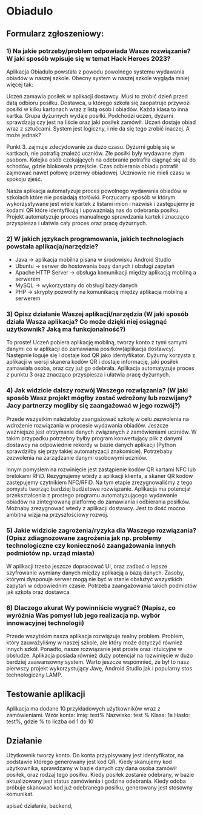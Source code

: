# Obiadulo
## Formularz zgłoszeniowy: 
### 1) Na jakie potrzeby/problem odpowiada Wasze rozwiązanie? W jaki sposób wpisuje się w temat Hack Heroes 2023?
Aplikacja Obiadulo powstała z powodu powolnego systemu wydawania obiadów w naszej szkole. Obecny system w naszej szkole wygląda mniej więcej tak:

Uczeń zamawia posiłek w aplikacji dostawcy. Musi to zrobić dzień przed datą odbioru posiłku.
Dostawca, u którego szkoła się zaopatruje przywozi posiłki w kilku kartonach wraz z listą osób i obiadów. Każda klasa to inna kartka.
Grupa dyżurnych wydaje posiłki. Podchodzi uczeń, dyżurni sprawdzają czy jest na liście oraz jaki posiłek zamówił.
Uczeń dostaje obiad wraz z sztućcami.
System jest logiczny, i nie da się tego zrobić inaczej. A może jednak?

Punkt 3. zajmuje zdecydowanie za dużo czasu. Dyżurni gubią się w kartkach, nie potrafią znaleźć uczniów. Złe posiłki były wydawane złym osobom. Kolejka osób czekających na odebranie potrafiła ciągnąć się aż do schodów, gdzie blokowała przejście. Czas odbierania obiadu potrafił zajmować nawet połowę przerwy obiadowej. Uczniowie nie mieli czasu w spokoju zjeść.

Nasza aplikacja automatyzuje proces powolnego wydawania obiadów w szkołach które nie posiadają stołówki. Porzucamy sposób w którym wykorzystywane jest wiele kartek z listami imion i nazwisk i zastępujemy je kodami QR które identyfikują i upoważniają nas do odebrania posiłku. Projekt automatyzuje proces manualnego sprawdzania kartek i znacząco przyspiesza i ułatwia cały proces oraz pracę dyżurnych.

### 2) W jakich językach programowania, jakich technologiach powstała aplikacja/narzędzie?
- Java -> aplikacja mobilna pisana w środowisku Android Studio
- Ubuntu -> serwer do hostowania bazy danych i obsługi zapytań
- Apache HTTP Server -> obsługa komunikacji między aplikacją mobilną a serwerem
- MySQL -> wykorzystany do obsługi bazy danych
- PHP -> skrypty pozwoliły na komunikację między aplikacja mobilną a serwerem

### 3) Opisz działanie Waszej aplikacji/narzędzia (W jaki sposób działa Wasza aplikacja? Co może dzięki niej osiągnąć użytkownik? Jaką ma funkcjonalność?)
To proste! Uczeń pobiera aplikację mobilną, tworzy konto z tymi samymi danymi co w aplikacji do zamawiania posiłków(aplikacja dostawcy). Następnie loguje się i dostaje kod QR jako identyfikator. Dyżurny korzysta z aplikacji w wersji skanera kodów QR i dostaje informację, jaki posiłek zamawiała osoba, oraz czy już go odebrała. Aplikacja automatyzuje proces z punktu 3 oraz znacząco przyspiesza i ułatwia pracę dyżurnych.

### 4) Jak widzicie dalszy rozwój Waszego rozwiązania? (W jaki sposób Wasz projekt mógłby zostać wdrożony lub rozwijany? Jacy partnerzy mogliby się zaangażować w jego rozwój?)
Przede wszystkim należałoby zaangażować szkołę w celu zezwolenia na wdrożenie rozwiązania w procesie wydawania obiadów. Jeszcze ważniejsze jest otrzymanie danych związanych z zamówieniami uczniów. W takim przypadku potrzebny byłby program konwertujący plik z danymi dostawcy na odpowiednie rekordy w bazie danych aplikacji (Python sprawdziłby się przy takiej automatyzacji znakomicie). Potrzebaby zezwolenia na zarządzanie danymi osobowymi uczniów.

Innym pomysłem na rozwinięcie jest zastąpienie kodów QR kartami NFC lub brelokami RFiD. Rezygnujemy wtedy z aplikacji klienta, a skaner QR kodów zastępujemy czytnikiem NFC/RFiD. Na tym etapie zrezygnowaliśmy z tego pomysłu tworząc bardziej budżetowe rozwiązanie. Aplikacja ma potencjał przekształcenia z prostego programu automatyzującego wydawanie obiadów na zintegrowaną platformę do zamawiania i odbierania posiłków. Możnaby zrezygnować wtedy z aplikacji dostawcy. Jest to dość mocno ambitna wizja na przyszłościowy rozwój.

### 5) Jakie widzicie zagrożenia/ryzyka dla Waszego rozwiązania? (Opisz zdiagnozowane zagrożenia jak np. problemy technologiczne czy konieczność zaangażowania innych podmiotów np. urząd miasta)
W aplikacji trzeba jeszcze dopracować UI, oraz zadbać o lepsze szyfrowanie wymiany danych między aplikacją a bazą danych. Zasoby, którymi dysponuje serwer mogą nie być w stanie obsłużyć wszystkich zapytań w odpowiednim czasie. Potrzeba zaangażowania takich podmiotów jak szkoła oraz dostawca.

### 6) Dlaczego akurat Wy powinniście wygrać? (Napisz, co wyróżnia Was pomysł lub jego realizacja np. wybór innowacyjnej technologii)
Przede wszytskim nasza aplikacja rozwiązuje realny problem. Problem, który zauważyliśmy w naszej szkole, ale który może dotyczyć również innych szkół. Ponadto, nasze rozwiązanie jest proste oraz intuicyjne w obsłudze. Aplikacja posiada również duży potencjał na rozwinięcie w dużo bardziej zaawansowny system. Warto jeszcze wspomnieć, że był to nasz pierwszy projekt wykorzystujący Javę, Android Studio jak i popularny stos technologiczny LAMP.


## Testowanie aplikacji
Aplikacja ma dodane 10 przykładowych użytkowników wraz z zamówieniami. Wzór konta:
Imię: test% Nazwisko: test % Klasa: 1a Hasło: test%, gdzie % to liczba od 1 do 10

## Działanie
Użytkownik tworzy konto. Do konta przypisywany jest identyfikator, na podstawie którego generowany jest kod QR. Kiedy skanujemy kod użytkownika, sprawdzamy w bazie danych czy dana osoba zamówił posiłek, oraz rodzaj tego posiłku. Kiedy posiłek zostanie odebrany, w bazie aktualizowany jest status zamówienia i godzina odebrania. Kiedy odoba próbuje skanować kod już odebranego posiłku, generowany jest stosowny komunikat. 

apisać działanie, backend, 
